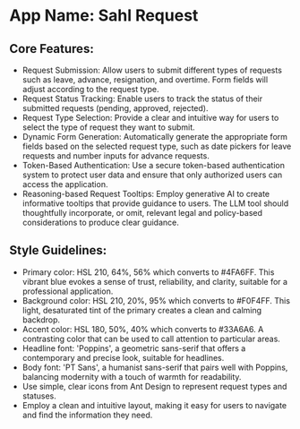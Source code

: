 # **App Name**: Sahl Request

## Core Features:

- Request Submission: Allow users to submit different types of requests such as leave, advance, resignation, and overtime.  Form fields will adjust according to the request type.
- Request Status Tracking: Enable users to track the status of their submitted requests (pending, approved, rejected).
- Request Type Selection: Provide a clear and intuitive way for users to select the type of request they want to submit.
- Dynamic Form Generation: Automatically generate the appropriate form fields based on the selected request type, such as date pickers for leave requests and number inputs for advance requests.
- Token-Based Authentication: Use a secure token-based authentication system to protect user data and ensure that only authorized users can access the application.
- Reasoning-based Request Tooltips: Employ generative AI to create informative tooltips that provide guidance to users. The LLM tool should thoughtfully incorporate, or omit, relevant legal and policy-based considerations to produce clear guidance.

## Style Guidelines:

- Primary color: HSL 210, 64%, 56% which converts to #4FA6FF. This vibrant blue evokes a sense of trust, reliability, and clarity, suitable for a professional application.
- Background color: HSL 210, 20%, 95% which converts to #F0F4FF. This light, desaturated tint of the primary creates a clean and calming backdrop.
- Accent color: HSL 180, 50%, 40% which converts to #33A6A6. A contrasting color that can be used to call attention to particular areas.
- Headline font: 'Poppins', a geometric sans-serif that offers a contemporary and precise look, suitable for headlines.
- Body font: 'PT Sans', a humanist sans-serif that pairs well with Poppins, balancing modernity with a touch of warmth for readability.
- Use simple, clear icons from Ant Design to represent request types and statuses.
- Employ a clean and intuitive layout, making it easy for users to navigate and find the information they need.